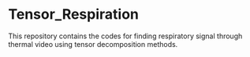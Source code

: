 # Tensor_Respiration
This repository contains the codes for finding respiratory signal through thermal video using tensor decomposition methods.
